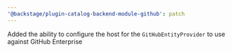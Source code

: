 ```yaml
---
'@backstage/plugin-catalog-backend-module-github': patch
---
```


Added the ability to configure the host for the `GitHubEntityProvider` to use against GitHub Enterprise
